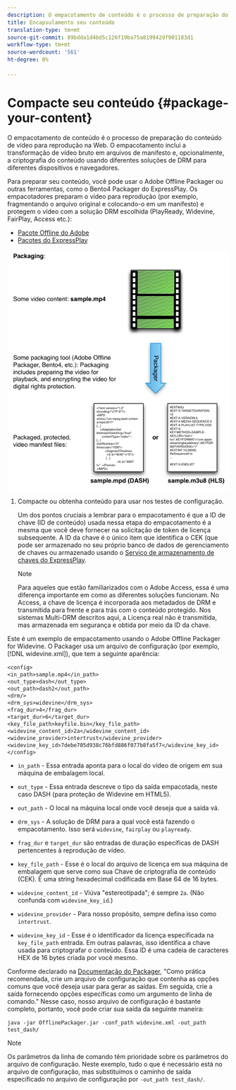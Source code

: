 ```yaml
---
description: O empacotamento de conteúdo é o processo de preparação do conteúdo de vídeo para reprodução na Web. O empacotamento inclui a transformação de vídeo bruto em arquivos de manifesto e, opcionalmente, a criptografia do conteúdo usando diferentes soluções de DRM para diferentes dispositivos e navegadores.
title: Encapsulamento seu conteúdo
translation-type: tm+mt
source-git-commit: 89bdda1d4bd5c126f19ba75a819942df901183d1
workflow-type: tm+mt
source-wordcount: '561'
ht-degree: 0%

---
```



# Compacte seu conteúdo {#package-your-content}

O empacotamento de conteúdo é o processo de preparação do conteúdo de vídeo para reprodução na Web. O empacotamento inclui a transformação de vídeo bruto em arquivos de manifesto e, opcionalmente, a criptografia do conteúdo usando diferentes soluções de DRM para diferentes dispositivos e navegadores.

Para preparar seu conteúdo, você pode usar o Adobe Offline Packager ou outras ferramentas, como o Bento4 Packager do ExpressPlay. Os empacotadores preparam o vídeo para reprodução (por exemplo, fragmentando o arquivo original e colocando-o em um manifesto) e protegem o vídeo com a solução DRM escolhida (PlayReady, Widevine, FairPlay, Access etc.):

* [Pacote Offline do Adobe](https://helpx.adobe.com/content/dam/help/en/primetime/guides/offline_packager_getting_started.pdf)
* [Pacotes do ExpressPlay](https://www.expressplay.com/developer/packaging-tools/)

<!--<a id="fig_jbn_fw5_xw"></a>-->

![](assets/pkg_lic_play_web.png)

1. Compacte ou obtenha conteúdo para usar nos testes de configuração.

   Um dos pontos cruciais a lembrar para o empacotamento é que a ID de chave (ID de conteúdo) usada nessa etapa do empacotamento é a mesma que você deve fornecer na solicitação de token de licença subsequente. A ID da chave é o único item que identifica o CEK (que pode ser armazenado no seu próprio banco de dados de gerenciamento de chaves ou armazenado usando o [Serviço de armazenamento de chaves do ExpressPlay](https://www.expressplay.com/developer/key-storage/).

   >[!NOTE]
   >
   >Para aqueles que estão familiarizados com o Adobe Access, essa é uma diferença importante em como as diferentes soluções funcionam. No Access, a chave de licença é incorporada aos metadados de DRM e transmitida para frente e para trás com o conteúdo protegido. Nos sistemas Multi-DRM descritos aqui, a Licença real não é transmitida, mas armazenada em segurança e obtida por meio da ID da chave.

<!--<a id="example_52AF76B730174B79B6088280FCDF126D"></a>-->

Este é um exemplo de empacotamento usando o Adobe Offline Packager for Widevine. O Packager usa um arquivo de configuração (por exemplo, [!DNL widevine.xml]), que tem a seguinte aparência:

```
<config> 
<in_path>sample.mp4</in_path> 
<out_type>dash</out_type> 
<out_path>dash2</out_path> 
<drm/> 
<drm_sys>widevine</drm_sys> 
<frag_dur>4</frag_dur> 
<target_dur>6</target_dur> 
<key_file_path>keyfile.bin</key_file_path> 
<widevine_content_id>2a</widevine_content_id> 
<widevine_provider>intertrust</widevine_provider> 
<widevine_key_id>7debe705d938c76bfd886f077b8fa5f7</widevine_key_id> 
</config>
```

* `in_path` - Essa entrada aponta para o local do vídeo de origem em sua máquina de embalagem local.
* `out_type` - Essa entrada descreve o tipo da saída empacotada, neste caso DASH (para proteção de Widevine em HTML5).
* `out_path` - O local na máquina local onde você deseja que a saída vá.
* `drm_sys` - A solução de DRM para a qual você está fazendo o empacotamento. Isso será `widevine`, `fairplay` ou `playready`.

* `frag_dur` e  `target_dur` são entradas de duração específicas de DASH pertencentes à reprodução de vídeo.

* `key_file_path` - Esse é o local do arquivo de licença em sua máquina de embalagem que serve como sua Chave de criptografia de conteúdo (CEK). É uma string hexadecimal codificada em Base 64 de 16 bytes.
* `widevine_content_id` - Viúva &quot;estereotipada&quot;; é sempre  `2a`. (Não confunda com `widevine_key_id`.)

* `widevine_provider` - Para nosso propósito, sempre defina isso como  `intertrust`.

* `widevine_key_id` - Esse é o identificador da licença especificada na  `key_file_path` entrada. Em outras palavras, isso identifica a chave usada para criptografar o conteúdo. Essa ID é uma cadeia de caracteres HEX de 16 bytes criada por você mesmo.

Conforme declarado na [Documentação do Packager](https://helpx.adobe.com/content/dam/help/en/primetime/guides/offline_packager_getting_started.pdf), &quot;Como prática recomendada, crie um arquivo de configuração que contenha as opções comuns que você deseja usar para gerar as saídas. Em seguida, crie a saída fornecendo opções específicas como um argumento de linha de comando.&quot; Nesse caso, nosso arquivo de configuração é bastante completo, portanto, você pode criar sua saída da seguinte maneira:

```
java -jar OfflinePackager.jar -conf_path widevine.xml -out_path test_dash/ 
```

>[!NOTE]
>
>Os parâmetros da linha de comando têm prioridade sobre os parâmetros do arquivo de configuração. Neste exemplo, tudo o que é necessário está no arquivo de configuração, mas substituímos o caminho de saída especificado no arquivo de configuração por `-out_path test_dash/`.


